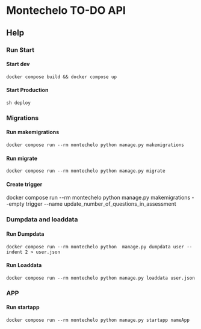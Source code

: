 # Montechelo TO-DO API

## Help

### Run Start

#### Start dev
```shell
docker compose build && docker compose up
```

#### Start Production
```shell
sh deploy
```

### Migrations

#### Run makemigrations
```shell
docker compose run --rm montechelo python manage.py makemigrations
```

#### Run migrate
```shell
docker compose run --rm montechelo python manage.py migrate
```

#### Create trigger
docker compose run --rm montechelo python manage.py makemigrations --empty trigger --name update_number_of_questions_in_assessment

### Dumpdata and loaddata


#### Run Dumpdata
```shell
docker compose run --rm montechelo python  manage.py dumpdata user --indent 2 > user.json
```

#### Run Loaddata
```shell
docker compose run --rm montechelo python manage.py loaddata user.json
```

### APP

#### Run startapp
```shell
docker compose run --rm montechelo python manage.py startapp nameApp
```
